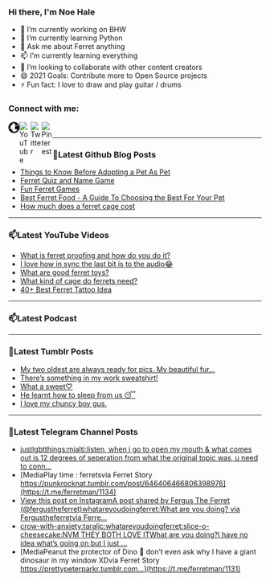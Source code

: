 ### Hi there, I'm Noe Hale

- 🔭 I’m currently working on BHW
- 🌱 I’m currently learning Python
- 💬 Ask me about Ferret anything
- 📫 I’m currently learning everything
- 🔭 I’m looking to collaborate with other content creators
- 😄 2021 Goals: Contribute more to Open Source projects
- ⚡ Fun fact: I love to draw and play guitar / drums

### Connect with me:

[<img align="left" alt="ferretvoice.com" width="22px" src="https://raw.githubusercontent.com/iconic/open-iconic/master/svg/globe.svg" />](https://ferretvoice.com)
[<img align="left" alt="YouTube" width="22px" src="https://cdn.jsdelivr.net/npm/simple-icons@v3/icons/youtube.svg" />](https://www.youtube.com/channel/UCk665XTfaMLVwFVWUmgnDiw)
[<img align="left" alt="Twitter" width="22px" src="https://cdn.jsdelivr.net/npm/simple-icons@v3/icons/twitter.svg" />](https://twitter.com/voiceferret)
[<img align="left" alt="Pinterest" width="22px" src="https://cdn.jsdelivr.net/npm/simple-icons@v3/icons/pinterest.svg" />](https://www.pinterest.com/voiceferret/)

<br />

---
### 🔭Latest Github Blog Posts
<!-- GITHUB:START -->
- [Things to Know Before Adopting a Pet As Pet](http://noehale.github.io/things-to-know-before-adopting-a-pet-as-pet/)
- [Ferret Quiz and Name Game](http://noehale.github.io/ferret-quiz/)
- [Fun Ferret Games](http://noehale.github.io/fun-ferret-games/)
- [Best Ferret Food - A Guide To Choosing the Best For Your Pet](http://noehale.github.io/best-ferret-food/)
- [How much does a ferret cage cost](http://noehale.github.io/how-much-does-a-ferret-cage-cost/)
<!-- GITHUB:END -->
---
### 📫Latest YouTube Videos

<!-- YOUTUBE:START -->
- [What is ferret proofing and how do you do it?](https://www.youtube.com/watch?v=81Syh_DJBQQ)
- [I love how in sync the last bit is to the audio😂](https://www.youtube.com/watch?v=WHBeGHwSlGY)
- [What are good ferret toys?](https://www.youtube.com/watch?v=tPxRilBzc0s)
- [What kind of cage do ferrets need?](https://www.youtube.com/watch?v=xzz6hC3sR5A)
- [40+ Best Ferret Tattoo Idea](https://www.youtube.com/watch?v=KIKqduR6Xcs)
<!-- YOUTUBE:END -->

---
### 📫Latest Podcast

<!-- PODCAST:START -->
<!-- PODCAST:END -->
---
### 📝Latest Tumblr Posts

<!-- TUMBLR:START -->
- [My two oldest are always ready for pics. My beautiful fur...](https://come-forth-into-the-light.tumblr.com/post/646440480555532288)
- [There’s something in my work sweatshirt!](https://come-forth-into-the-light.tumblr.com/post/646395150825897985)
- [What a sweet♡](https://come-forth-into-the-light.tumblr.com/post/646372584148058112)
- [He learnt how to sleep from us 😴](https://come-forth-into-the-light.tumblr.com/post/646349852850176000)
- [I love my chuncy boy gus.](https://come-forth-into-the-light.tumblr.com/post/646304619740479488)
<!-- TUMBLR:END -->
---
### 📝Latest Telegram Channel Posts

<!-- TELEGRAM:START -->
- [justlgbtthings:mjalti:listen, when i go to open my mouth & what comes out is 12 degrees of seperation from what the original topic was, u need to conn...](https://t.me/ferretman/1135)
- [MediaPlay time : ferretsvia Ferret Story https://punkrocknat.tumblr.com/post/646406466806398976](https://t.me/ferretman/1134)
- [View this post on InstagramA post shared by Fergus The Ferret (@fergustheferret)whatareyoudoingferret:What are you doing? via Fergustheferretvia Ferre...](https://t.me/ferretman/1133)
- [crow-with-anxiety:taraljc:whatareyoudoingferret:slice-o-cheesecake:NVM THEY BOTH LOVE ITWhat are you doing?I have no idea what’s going on but I just ...](https://t.me/ferretman/1132)
- [MediaPeanut the protector of Dino 🦖 don’t even ask why I have a giant dinosaur in my window XDvia Ferret Story https://prettypeterparkr.tumblr.com...](https://t.me/ferretman/1131)
<!-- TELEGRAM:END -->
